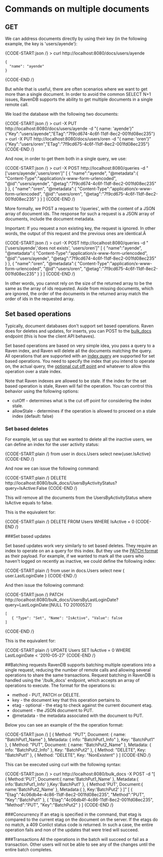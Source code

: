 # Commands on multiple documents

## GET

We can address documents directly by using their key (in the following example, the key is 'users/ayende'):

{CODE-START:json /}
    > curl http://localhost:8080/docs/users/ayende

    {
      "name": "ayende"
    }
{CODE-END /}

But while that is useful, there are often scenarios where we want to get more than a single document. In order to avoid the common SELECT N+1 issues, RavenDB supports the ability to get multiple documents in a single remote call.
 
We load the database with the following two documents:

{CODE-START:json /}
     > curl -X PUT http://localhost:8080/docs/users/ayende -d "{ name: 'ayende'}"
    {"Key":"users/ayende","ETag":"7f9cd674-4c6f-11df-8ec2-001fd08ec235"}
    > curl -X PUT http://localhost:8080/docs/users/oren -d "{ name: 'oren'}"
    {"Key":"users/oren","ETag":"7f9cd675-4c6f-11df-8ec2-001fd08ec235"}
{CODE-END /}

And now, in order to get them both in a single query, we use:

{CODE-START:json /}
    > curl -X POST http://localhost:8080/queries -d "['users/ayende','users/oren']"
    [
       {
                 "name":"ayende",
                "@metadata":{
                    "Content-Type":"application/x-www-form-urlencoded",
                    "@id":"users/ayende",
                    "@etag":"7f9cd674-4c6f-11df-8ec2-001fd08ec235"
                }
       },
       {
                "name":"oren",
                "@metadata":{
                    "Content-Type":"application/x-www-form-urlencoded",
                    "@id":"users/oren",
                    "@etag":"7f9cd675-4c6f-11df-8ec2-001fd08ec235"
                 }
       }
    ]
{CODE-END /}

More formally, we POST a request to '/queries', with the content of a JSON array of document ids. The response for such a request is a JSON array of documents, include the document metadata.

Important: If you request a non existing key, the request is ignored. In other words, the output of this request and the previous ones are identical.Â

{CODE-START:json /}
    > curl -X POST http://localhost:8080/queries -d "['users/ayende','does not exists', 'users/oren']"
    [
          {
                "name":"ayende",
                "@metadata":{
                       "Content-Type":"application/x-www-form-urlencoded",
                       "@id":"users/ayende",
                       "@etag":"7f9cd674-4c6f-11df-8ec2-001fd08ec235"
                }
          },
          {
                "name":"oren",
                "@metadata":{
                       "Content-Type":"application/x-www-form-urlencoded",
                       "@id":"users/oren",
                       "@etag":"7f9cd675-4c6f-11df-8ec2-001fd08ec235"
               }
          }
    ]
{CODE-END /}

In other words, you cannot rely on the size of the returned array to be the same as the array of ids requested.
Aside from missing documents, which are ignored, the order of the documents in the returned array match the order of ids in the requested array.

## Set based operations

Typically, document databases don't support set based operations. Raven does for deletes and updates, for inserts, you can POST to the [bulk_docs](http://ravendb.net/docs/http-api/multi/http-api-multi-batching?version=1.0) endpoint (this is how the client API behaves).

Set based operations are based on very simple idea, you pass a query to a Raven index, and Raven will delete all the documents matching the query. All operations that are supported with an [index query](http://ravendb.net/docs/http-api/http-api-indexes-querying?version=1.0) are supported for set based operations. You need to specify the index that you intend to operate on, the actual query, the [optional cut off point](http://ravendb.net/docs/theory/indexes/docs-http-indexes?version=1.0) and whatever to allow this operation over a stale index.

Note that Raven indexes are allowed to be stale. If the index for the set based operation is stale, Raven will fail the operation. You can control this behavior using the following options:

* cutOff - determines what is the cut off point for considering the index stale.
* allowStale - determines if the operation is allowed to proceed on a stale index (default: false)

### Set based deletes

For example, let us say that we wanted to delete all the inactive users, we can define an index for the user activity status:

{CODE-START:plain /}
    from user in docs.Users
    select new{user.IsActive}
{CODE-END /}

And now we can issue the following command:

{CODE-START:plain /}
DELETE http://localhost:8080/bulk_docs/UsersByActivityStatus?query=IsActive:False
{CODE-END /}

This will remove all the documents from the UsersByActivityStatus where IsActive equals to false.

This is the equivalent for:

{CODE-START:plain /}
    DELETE FROM Users
    WHERE IsActive = 0
{CODE-END /}

###Set based updates

Set based updates work very similarly to set based deletes. They require an index to operate on an a query for this index. But they use the [PATCH format](http://ravendb.net/docs/http-api/singledocumentoperations/http-api-patch?version=1.0) as their payload. For example, if we wanted to mark all the users who haven't logged on recently as inactive, we could define the following index:

{CODE-START:plain /}
    from user in docs.Users
    select new { user.LastLoginDate }
{CODE-END /}

And then issue the following command:

{CODE-START:json /}
PATCH http://localhost:8080/bulk_docs/UsersByLastLoginDate?query=LastLoginDate:[NULL TO 20100527]

    [
       { "Type": "Set", "Name": "IsActive", "Value": false
    ]
{CODE-END /}

This is the equivalent for:

{CODE-START:plain /}
    UPDATE Users
    SET IsActive = 0
    WHERE LastLoginDate < '2010-05-27'
{CODE-END /}

##Batching requests
RavenDB supports batching multiple operations into a single request, reducing the number of remote calls and allowing several operations to share the same transactions.
Request batching in RavenDB is handled using the '/bulk_docs' endpoint, which accepts an array of operations to execute. The format for the operations is:

* method - PUT, PATCH or DELETE.
* key - the document key that this operation pertains to.
* etag - optional - the etag to check against the current document etag.
* document - the JSON document to PUT.
* @metadata - the metadata associated with the document to PUT.

Below you can see an example of the the operation format:

{CODE-START:json /}
    [
        {
            Method: "PUT",
            Document:
            {
                name: "BatchPut1_Name"
            },
            Metadata:
            {
                info: "BatchPut1_Info"
            },
            Key: "BatchPut1"
        },
        {
            Method: "PUT",
            Document:
           {
               name: "BatchPut2_Name"
           },
           Metadata:
           {
               info: "BatchPut2_Info"
           },
            Key: "BatchPut2"
        },
        {
            Method: "DELETE",
            Key: "BatchPut1"
        },
        {
            Method: "DELETE",
            Key: "NonExistent"
        }
    ]
{CODE-END /}
    
This can be executed using curl with the following syntax:

{CODE-START:json /}
    > curl http://localhost:8080/bulk_docs -X POST -d "[ { Method:'PUT', Document:{  name:'BatchPut1_Name' }, Metadata:{  info:'BatchPut1_Info' },Key:'BatchPut1' }, 
                                                       { Method:'PUT', Document:{  name:'BatchPut2_Name' }, Metadata:{  }, Key:'BatchPut2' } ]"
    [
     {
         "Etag":"4c06db4e-4c86-11df-8ec2-001fd08ec235",
         "Method":"PUT",
         "Key":"BatchPut1"
     },
     {
         "Etag":"4c06db4f-4c86-11df-8ec2-001fd08ec235",
         "Method":"PUT",
         "Key":"BatchPut2"
     }
    ]
{CODE-END /}

###Concurrency
If an etag is specified in the command, that etag is compared to the current etag on the document on the server. If the etags do no match, a 409 Conlict status code is returned. In such a case, the entire operation fails and non of the updates that were tried will succeed.

###Transactions
All the operations in the batch will succeed or fail as a transaction. Other users will not be able to see any of the changes until the entire batch completes.